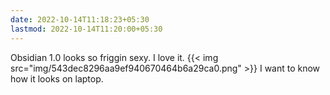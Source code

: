 ```yaml
---
date: 2022-10-14T11:18:23+05:30
lastmod: 2022-10-14T11:20:00+05:30
---
```


Obsidian 1.0 looks so friggin sexy. I love it.
{{< img src="img/543dec8296aa9ef940670464b6a29ca0.png" >}}
I want to know how it looks on laptop.
